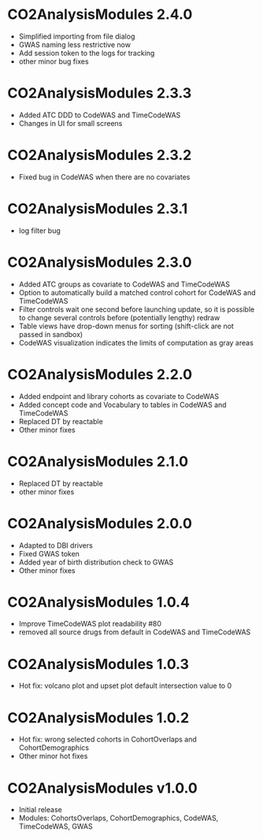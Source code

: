 # CO2AnalysisModules 2.4.0
- Simplified importing from file dialog
- GWAS naming less restrictive now
- Add session token to the logs for tracking
- other minor bug fixes

# CO2AnalysisModules 2.3.3
- Added ATC DDD to CodeWAS and TimeCodeWAS
- Changes in UI for small screens

# CO2AnalysisModules 2.3.2
- Fixed bug in CodeWAS when there are no covariates

# CO2AnalysisModules 2.3.1
- log filter bug
  
# CO2AnalysisModules 2.3.0
- Added ATC groups as covariate to CodeWAS and TimeCodeWAS
- Option to automatically build a matched control cohort for CodeWAS and TimeCodeWAS
- Filter controls wait one second before launching update, so it is possible to change several controls before (potentially lengthy) redraw
- Table views have drop-down menus for sorting (shift-click are not passed in sandbox)
- CodeWAS visualization indicates the limits of computation as gray areas


# CO2AnalysisModules 2.2.0
- Added endpoint and library cohorts as covariate to CodeWAS
- Added concept code and Vocabulary to tables in CodeWAS and TimeCodeWAS
- Replaced DT by reactable
- Other minor fixes

# CO2AnalysisModules 2.1.0
- Replaced DT by reactable
- other minor fixes

# CO2AnalysisModules 2.0.0
- Adapted to DBI drivers
- Fixed GWAS token
- Added year of birth distribution check to GWAS
- Other minor fixes

# CO2AnalysisModules 1.0.4

- Improve TimeCodeWAS plot readability #80
- removed all source drugs from default in CodeWAS and TimeCodeWAS

# CO2AnalysisModules 1.0.3

- Hot fix: volcano plot and upset plot default intersection value to 0

# CO2AnalysisModules 1.0.2

- Hot fix: wrong selected cohorts in CohortOverlaps and CohortDemographics
- Other minor hot fixes

# CO2AnalysisModules v1.0.0

- Initial release
- Modules: CohortsOverlaps, CohortDemographics, CodeWAS, TimeCodeWAS, GWAS
